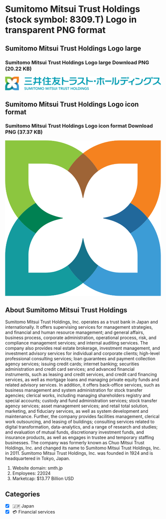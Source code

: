 # Sumitomo Mitsui Trust Holdings (stock symbol: 8309.T) Logo in transparent PNG format

## Sumitomo Mitsui Trust Holdings Logo large

### Sumitomo Mitsui Trust Holdings Logo large Download PNG (20.22 KB)

![Sumitomo Mitsui Trust Holdings Logo large Download PNG (20.22 KB)](/img/orig/8309.T_BIG-c7b71362.png)

## Sumitomo Mitsui Trust Holdings Logo icon format

### Sumitomo Mitsui Trust Holdings Logo icon format Download PNG (37.37 KB)

![Sumitomo Mitsui Trust Holdings Logo icon format Download PNG (37.37 KB)](/img/orig/8309.T-d3ecbc84.png)

## About Sumitomo Mitsui Trust Holdings

Sumitomo Mitsui Trust Holdings, Inc. operates as a trust bank in Japan and internationally. It offers supervising services for management strategies, and financial and human resource management; and general affairs, business process, corporate administration, operational process, risk, and compliance management services; and internal auditing services. The company also provides real estate brokerage, investment management, and investment advisory services for individual and corporate clients; high-level professional consulting services; loan guarantees and payment collection agency services; issuing credit cards; internet banking; securities administration and credit card services; and advanced financial instruments, such as leasing and credit services, and credit card financing services, as well as mortgage loans and managing private equity funds and related advisory services. In addition, it offers back-office services, such as business management and system administration for stock transfer agencies; clerical works, including managing shareholders registry and special accounts; custody and fund administration services; stock transfer agency services; asset management services; and retail total solution, marketing, and fiduciary services, as well as system development and maintenance. Further, the company provides facilities management, clerical work outsourcing, and leasing of buildings; consulting services related to digital transformation, data-analytics, and a range of research and studies; and evaluation of mutual funds, discretionary investment funds, and insurance products, as well as engages in trustee and temporary staffing businesses. The company was formerly known as Chuo Mitsui Trust Holdings, Inc. and changed its name to Sumitomo Mitsui Trust Holdings, Inc. in 2011. Sumitomo Mitsui Trust Holdings, Inc. was founded in 1924 and is headquartered in Tokyo, Japan.

1. Website domain: smth.jp
2. Employees: 22024
3. Marketcap: $13.77 Billion USD


## Categories
- [x] 🇯🇵 Japan
- [x] 💳 Financial services
